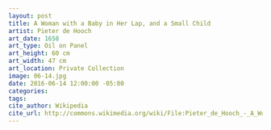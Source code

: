 ```yaml
---
layout: post
title: A Woman with a Baby in Her Lap, and a Small Child
artist: Pieter de Hooch
art_date: 1658
art_type: Oil on Panel
art_height: 60 cm 
art_width: 47 cm
art_location: Private Collection
image: 06-14.jpg
date: 2016-06-14 12:00:00 -05:00
categories:
tags:
cite_author: Wikipedia
cite_url: http://commons.wikimedia.org/wiki/File:Pieter_de_Hooch_-_A_Woman_with_a_Baby_in_Her_Lap,_and_a_Small_Child_-_WGA11693.jpg
---
```

